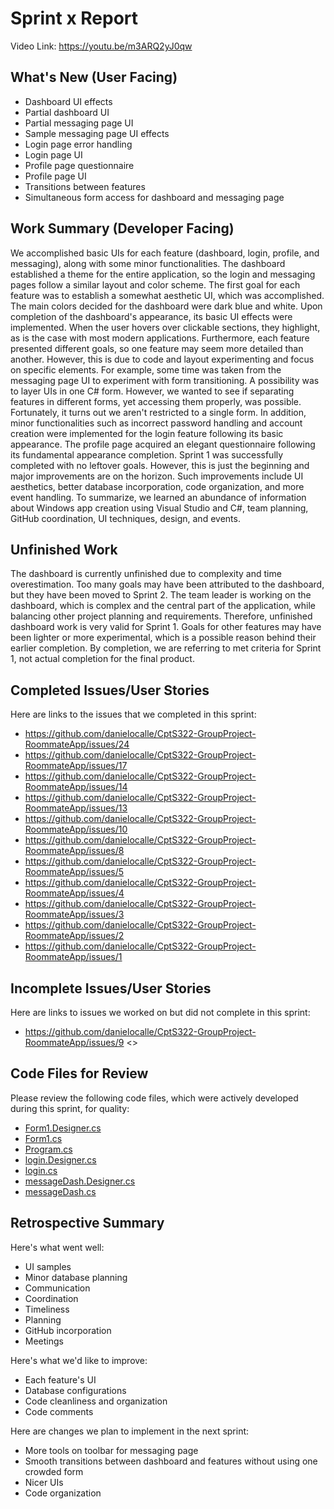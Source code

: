 # Sprint x Report 
Video Link: https://youtu.be/m3ARQ2yJ0qw
## What's New (User Facing)
 * Dashboard UI effects
 * Partial dashboard UI
 * Partial messaging page UI
 * Sample messaging page UI effects
 * Login page error handling
 * Login page UI
 * Profile page questionnaire
 * Profile page UI
 * Transitions between features
 * Simultaneous form access for dashboard and messaging page

## Work Summary (Developer Facing)
We accomplished basic UIs for each feature (dashboard, login, profile, and messaging), along with some minor functionalities. The dashboard established a theme for the entire application, so the login and messaging pages follow a similar layout and color scheme. The first goal for each feature was to establish a somewhat aesthetic UI, which was accomplished. The main colors decided for the dashboard were dark blue and white. Upon completion of the dashboard's appearance, its basic UI effects were implemented. When the user hovers over clickable sections, they highlight, as is the case with most modern applications. Furthermore, each feature presented different goals, so one feature may seem more detailed than another. However, this is due to code and layout experimenting and focus on specific elements. For example, some time was taken from the messaging page UI to experiment with form transitioning. A possibility was to layer UIs in one C# form. However, we wanted to see if separating features in different forms, yet accessing them properly, was possible. Fortunately, it turns out we aren't restricted to a single form. In addition, minor functionalities such as incorrect password handling and account creation were implemented for the login feature following its basic appearance. The profile page acquired an elegant questionnaire following its fundamental appearance completion. Sprint 1 was successfully completed with no leftover goals. However, this is just the beginning and major improvements are on the horizon. Such improvements include UI aesthetics, better database incorporation, code organization, and more event handling. To summarize, we learned an abundance of information about Windows app creation using Visual Studio and C#, team planning, GitHub coordination, UI techniques, design, and events.

## Unfinished Work
The dashboard is currently unfinished due to complexity and time overestimation. Too many goals may have been attributed to the dashboard, but they have been moved to Sprint 2. The team leader is working on the dashboard, which is complex and the central part of the application, while balancing other project planning and requirements. Therefore, unfinished dashboard work is very valid for Sprint 1. Goals for other features may have been lighter or more experimental, which is a possible reason behind their earlier completion. By completion, we are referring to met criteria for Sprint 1, not actual completion for the final product.

## Completed Issues/User Stories
Here are links to the issues that we completed in this sprint:

 * https://github.com/danielocalle/CptS322-GroupProject-RoommateApp/issues/24
 * https://github.com/danielocalle/CptS322-GroupProject-RoommateApp/issues/17
 * https://github.com/danielocalle/CptS322-GroupProject-RoommateApp/issues/14
 * https://github.com/danielocalle/CptS322-GroupProject-RoommateApp/issues/13
 * https://github.com/danielocalle/CptS322-GroupProject-RoommateApp/issues/10
 * https://github.com/danielocalle/CptS322-GroupProject-RoommateApp/issues/8
 * https://github.com/danielocalle/CptS322-GroupProject-RoommateApp/issues/5
 * https://github.com/danielocalle/CptS322-GroupProject-RoommateApp/issues/4
 * https://github.com/danielocalle/CptS322-GroupProject-RoommateApp/issues/3
 * https://github.com/danielocalle/CptS322-GroupProject-RoommateApp/issues/2
 * https://github.com/danielocalle/CptS322-GroupProject-RoommateApp/issues/1

## Incomplete Issues/User Stories
Here are links to issues we worked on but did not complete in this sprint:
* https://github.com/danielocalle/CptS322-GroupProject-RoommateApp/issues/9 <<We overestimated our time and too many goals were assigned to dashboard>>

## Code Files for Review
Please review the following code files, which were actively developed during this sprint, for quality:
 * [Form1.Designer.cs](https://github.com/danielocalle/CptS322-GroupProject-RoommateApp/blob/main/RoomMate%20Application/RoomMate_WinFormsApp/Form1.Designer.cs)
 * [Form1.cs](https://github.com/danielocalle/CptS322-GroupProject-RoommateApp/blob/main/RoomMate%20Application/RoomMate_WinFormsApp/Form1.cs)
 * [Program.cs](https://github.com/danielocalle/CptS322-GroupProject-RoommateApp/blob/main/RoomMate%20Application/RoomMate_WinFormsApp/Program.cs)
 * [login.Designer.cs](https://github.com/danielocalle/CptS322-GroupProject-RoommateApp/blob/main/RoomMate%20Application/RoomMate_WinFormsApp/login.Designer.cs)
 * [login.cs](https://github.com/danielocalle/CptS322-GroupProject-RoommateApp/blob/main/RoomMate%20Application/RoomMate_WinFormsApp/login.cs)
 * [messageDash.Designer.cs](https://github.com/danielocalle/CptS322-GroupProject-RoommateApp/blob/main/RoomMate%20Application/RoomMate_WinFormsApp/messageDash.Designer.cs)
 * [messageDash.cs](https://github.com/danielocalle/CptS322-GroupProject-RoommateApp/blob/main/RoomMate%20Application/RoomMate_WinFormsApp/messageDash.cs)
 
## Retrospective Summary
Here's what went well:
  * UI samples
  * Minor database planning
  * Communication
  * Coordination
  * Timeliness
  * Planning
  * GitHub incorporation
  * Meetings 
 
Here's what we'd like to improve:
   * Each feature's UI
   * Database configurations
   * Code cleanliness and organization
   * Code comments
  
Here are changes we plan to implement in the next sprint:
   * More tools on toolbar for messaging page
   * Smooth transitions between dashboard and features without using one crowded form
   * Nicer UIs
   * Code organization
